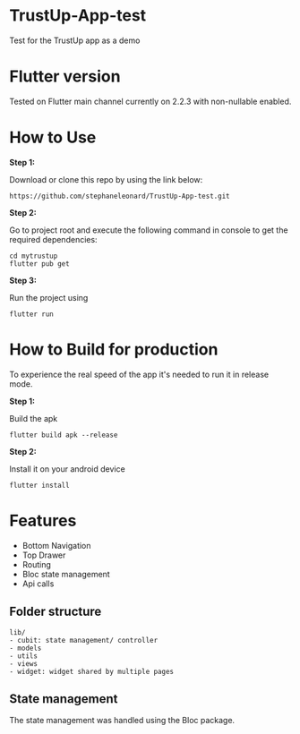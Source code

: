 # TrustUp-App-test
Test for the TrustUp app as a demo

# Flutter version
Tested on Flutter  main channel currently on 2.2.3 with non-nullable enabled.

# How to Use

**Step 1:**

Download or clone this repo by using the link below:

```
https://github.com/stephaneleonard/TrustUp-App-test.git
```

**Step 2:**

Go to project root and execute the following command in console to get the required dependencies: 

```
cd mytrustup
flutter pub get 
```

**Step 3:**

Run the project using
```
flutter run
```

# How to Build for production

To experience the real speed of the app it's needed to run it in release mode.

**Step 1:**

Build the apk

```
flutter build apk --release
```

**Step 2:**

Install it on your android device

```
flutter install 
```

# Features
- Bottom Navigation
- Top Drawer
- Routing
- Bloc state management
- Api calls

## Folder structure
```
lib/
- cubit: state management/ controller
- models
- utils
- views
- widget: widget shared by multiple pages
```

## State management
The state management was handled using the Bloc package.



